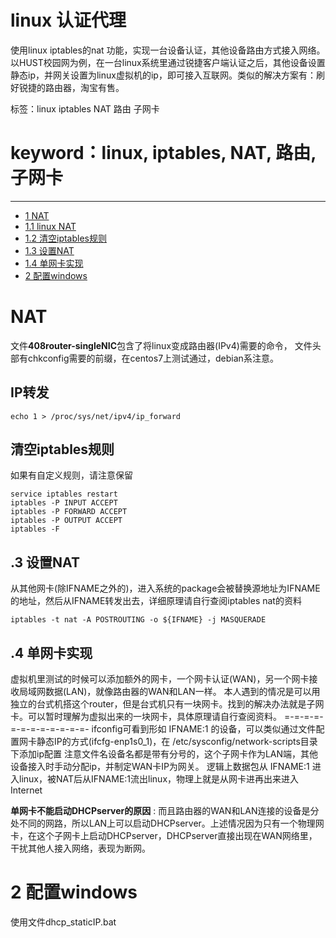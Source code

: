 # linux 认证代理
使用linux iptables的nat 功能，实现一台设备认证，其他设备路由方式接入网络。
以HUST校园网为例，在一台linux系统里通过锐捷客户端认证之后，其他设备设置静态ip，并网关设置为linux虚拟机的ip，即可接入互联网。类似的解决方案有：刷好锐捷的路由器，淘宝有售。

标签：linux iptables NAT 路由 子网卡
# keyword：linux, iptables, NAT, 路由, 子网卡
---

- [1 NAT](#nat)
- [1.1 linux NAT](#ip转发)
- [1.2 清空iptables规则](#清空iptables规则)
- [1.3 设置NAT](#设置nat)
- [1.4 单网卡实现](#单网卡实现)
- [2 配置windows](#配置windows)

# NAT
文件**408router-singleNIC**包含了将linux变成路由器(IPv4)需要的命令，
文件头部有chkconfig需要的前缀，在centos7上测试通过，debian系注意。
## IP转发
```
echo 1 > /proc/sys/net/ipv4/ip_forward
```
## 清空iptables规则
如果有自定义规则，请注意保留
```
service iptables restart
iptables -P INPUT ACCEPT
iptables -P FORWARD ACCEPT
iptables -P OUTPUT ACCEPT
iptables -F
```
## .3 设置NAT
从其他网卡(除IFNAME之外的)，进入系统的package会被替换源地址为IFNAME的地址，然后从IFNAME转发出去，详细原理请自行查阅iptables nat的资料
```
iptables -t nat -A POSTROUTING -o ${IFNAME} -j MASQUERADE
```
## .4 单网卡实现
虚拟机里测试的时候可以添加额外的网卡，一个网卡认证(WAN)，另一个网卡接收局域网数据(LAN)，就像路由器的WAN和LAN一样。
本人遇到的情况是可以用独立的台式机搭这个router，但是台式机只有一块网卡。找到的解决办法就是子网卡。可以暂时理解为虚拟出来的一块网卡，具体原理请自行查阅资料。
=-=-=-=-=-=-=-=-=-=-=-=-
ifconfig可看到形如 IFNAME:1 的设备，可以类似通过文件配置网卡静态IP的方式(ifcfg-enp1s0_1)，在 /etc/sysconfig/network-scripts目录下添加ip配置
注意文件名设备名都是带有分号的，这个子网卡作为LAN端，其他设备接入时手动分配ip，并制定WAN卡IP为网关。
逻辑上数据包从 IFNAME:1 进入linux，被NAT后从IFNAME:1流出linux，物理上就是从网卡进再出来进入Internet

**单网卡不能启动DHCPserver的原因** : 而且路由器的WAN和LAN连接的设备是分处不同的网路，所以LAN上可以启动DHCPserver。上述情况因为只有一个物理网卡，在这个子网卡上启动DHCPserver，DHCPserver直接出现在WAN网络里，干扰其他人接入网络，表现为断网。

# 2 配置windows
使用文件dhcp_staticIP.bat
